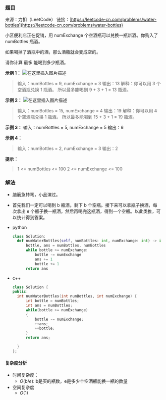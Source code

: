 ### 题目

来源：力扣（LeetCode）
链接：[https://leetcode-cn.com/problems/water-bottles](https://leetcode-cn.com/problems/water-bottles)

小区便利店正在促销，用 numExchange 个空酒瓶可以兑换一瓶新酒。你购入了 numBottles 瓶酒。

如果喝掉了酒瓶中的酒，那么酒瓶就会变成空的。

请你计算 最多 能喝到多少瓶酒。

**示例 1：**
![在这里插入图片描述](https://img-blog.csdnimg.cn/90cce3335f664dcf930ace587c4f5940.png?x-oss-process=image/watermark,type_d3F5LXplbmhlaQ,shadow_50,text_Q1NETiBAdW5jbGVfbGw=,size_20,color_FFFFFF,t_70,g_se,x_16)

> 输入：numBottles = 9, numExchange = 3
> 输出：13
> 解释：你可以用 3 个空酒瓶兑换 1 瓶酒。
> 所以最多能喝到 9 + 3 + 1 = 13 瓶酒。

**示例 2：**
![在这里插入图片描述](https://img-blog.csdnimg.cn/3900955dcd894b3fbcb71a566ea9e6bd.png?x-oss-process=image/watermark,type_d3F5LXplbmhlaQ,shadow_50,text_Q1NETiBAdW5jbGVfbGw=,size_20,color_FFFFFF,t_70,g_se,x_16)

> 输入：numBottles = 15, numExchange = 4
> 输出：19
> 解释：你可以用 4 个空酒瓶兑换 1 瓶酒。
> 所以最多能喝到 15 + 3 + 1 = 19 瓶酒。

**示例 3：**
输入：numBottles = 5, numExchange = 5
输出：6

**示例 4：**

> 输入：numBottles = 2, numExchange = 3
> 输出：2

**提示：**

> 1 <= numBottles <= 100
> 2 <= numExchange <= 100

### 解法

* 脑筋急转弯，小品演过。

* 首先我们一定可以喝到 b 瓶酒，剩下 b 个空瓶。接下来可以拿瓶子换酒，每次拿出 e 个瓶子换一瓶酒，然后再喝完这瓶酒，得到一个空瓶。以此类推，可以统计得到答案。

* python
  
  ```python
  class Solution:
    def numWaterBottles(self, numBottles: int, numExchange: int) -> int:
        bottle, ans = numBottles, numBottles
        while bottle >= numExchange:
            bottle -= numExchange
            ans += 1
            bottle += 1
        return ans
  ```

* c++
  
  ```cpp
  class Solution {
  public:
    int numWaterBottles(int numBottles, int numExchange) {
        int bottle = numBottles;
        int ans = numBottles;
        while(bottle >= numExchange)
        {
            bottle -= numExchange;
            ++ans;
            ++bottle;
        }
        return ans;
  
    }
  };
  ```

#### 复杂度分析

* 时间复杂度： 
  * $O(b/e)$: b是买的瓶数，e是多少个空酒瓶能换一瓶的数量
* 空间复杂度
  * $O(1)$ 
